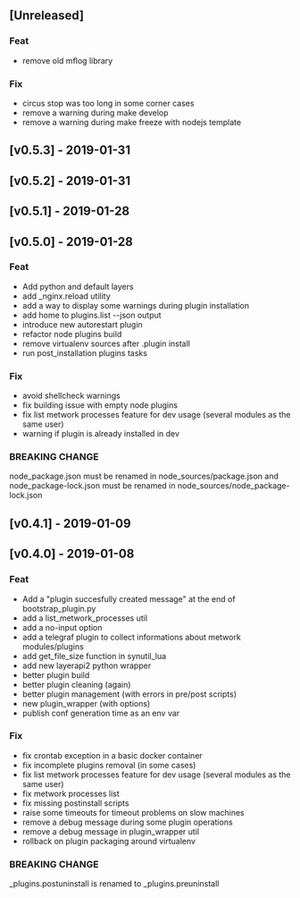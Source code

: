 <a name="unreleased"></a>
## [Unreleased]

### Feat
- remove old mflog library

### Fix
- circus stop was too long in some corner cases
- remove a warning during make develop
- remove a warning during make freeze with nodejs template

<a name="v0.5.3"></a>
## [v0.5.3] - 2019-01-31

<a name="v0.5.2"></a>
## [v0.5.2] - 2019-01-31

<a name="v0.5.1"></a>
## [v0.5.1] - 2019-01-28

<a name="v0.5.0"></a>
## [v0.5.0] - 2019-01-28
### Feat
- Add python and default layers
- add _nginx.reload utility
- add a way to display some warnings during plugin installation
- add home to plugins.list --json output
- introduce new autorestart plugin
- refactor node plugins build
- remove virtualenv sources after .plugin install
- run post_installation plugins tasks

### Fix
- avoid shellcheck warnings
- fix building issue with empty node plugins
- fix list metwork processes feature for dev usage (several modules as the same user)
- warning if plugin is already installed in dev

### BREAKING CHANGE

node_package.json must be renamed in
node_sources/package.json and node_package-lock.json must be renamed in
node_sources/node_package-lock.json

<a name="v0.4.1"></a>
## [v0.4.1] - 2019-01-09

<a name="v0.4.0"></a>
## [v0.4.0] - 2019-01-08
### Feat
- Add a "plugin succesfully created message" at the end of bootstrap_plugin.py
- add a list_metwork_processes util
- add a no-input option
- add a telegraf plugin to collect informations about metwork modules/plugins
- add get_file_size function in synutil_lua
- add new layerapi2 python wrapper
- better plugin build
- better plugin cleaning (again)
- better plugin management (with errors in pre/post scripts)
- new plugin_wrapper (with options)
- publish conf generation time as an env var

### Fix
- fix crontab exception in a basic docker container
- fix incomplete plugins removal (in some cases)
- fix list metwork processes feature for dev usage (several modules as the same user)
- fix metwork processes list
- fix missing postinstall scripts
- raise some timeouts for timeout problems on slow machines
- remove a debug message during some plugin operations
- remove a debug message in plugin_wrapper util
- rollback on plugin packaging around virtualenv

### BREAKING CHANGE

_plugins.postuninstall is renamed to
_plugins.preuninstall

